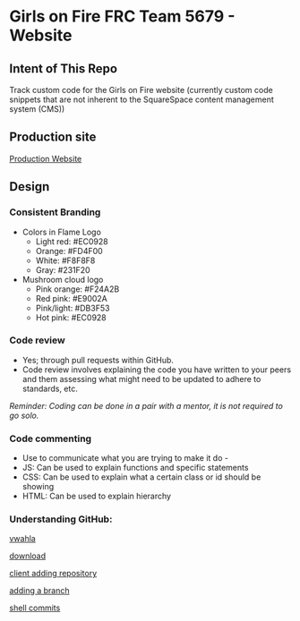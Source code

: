 # Girls on Fire FRC Team 5679 - Website

## Intent of This Repo

Track custom code for the Girls on Fire website (currently custom code snippets that are not inherent to the SquareSpace content management system (CMS))

## Production site

[Production Website](http://www.girlsonfire5679.com/)

## Design 

### Consistent Branding

* Colors in Flame Logo
	* Light red: #EC0928
	* Orange: #FD4F00
	* White: #F8F8F8
	* Gray: #231F20
* Mushroom cloud logo
	* Pink orange: #F24A2B
	* Red pink: #E9002A
	* Pink/light: #DB3F53
	* Hot pink: #EC0928

### Code review

* Yes; through pull requests within GitHub.
* Code review involves explaining the code you have written to your peers and them assessing what might need to be updated to adhere to standards, etc.

*Reminder: Coding can be done in a pair with a mentor, it is not required to go solo.*

### Code commenting

* Use to communicate what you are trying to make it do -
* JS: Can be used to explain functions and specific statements
* CSS: Can be used to explain what a certain class or id should be showing
* HTML: Can be used to explain hierarchy

### Understanding GitHub:

[vwahla](http://prntscr.com/9cqmy1)

[download](http://desktop.github.com/)

[client adding repository](http://prntscr.com/9fhpae)

[adding a branch](http://prntscr.com/9fhpqf)

[shell commits](http://prntscr.com/9fhqls)
